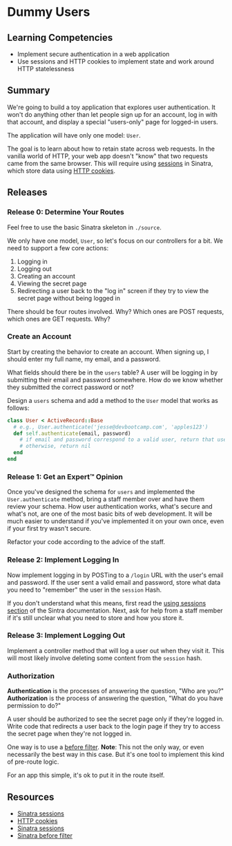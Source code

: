 # Dummy Users

## Learning Competencies

* Implement secure authentication in a web application
* Use sessions and HTTP cookies to implement state and work around HTTP statelessness

## Summary

We're going to build a toy application that explores user authentication.  It
won't do anything other than let people sign up for an account, log in with
that account, and display a special "users-only" page for logged-in users.

The application will have only one model: `User`.

The goal is to learn about how to retain state across web requests.  In the
vanilla world of HTTP, your web app doesn't "know" that two requests came from
the same browser.  This will require using [sessions][] in Sinatra, which store
data using [HTTP cookies][].

## Releases

### Release 0: Determine Your Routes

Feel free to use the basic Sinatra skeleton in `./source`.

We only have one model, `User`, so let's focus on our controllers for a bit.  We need to support a few core actions:

1. Logging in
2. Logging out
3. Creating an account
4. Viewing the secret page
5. Redirecting a user back to the "log in" screen if they try to view the
   secret page without being logged in

There should be four routes involved.  Why?  Which ones are POST requests,
which ones are GET requests.  Why?

### Create an Account

Start by creating the behavior to create an account.  When signing up, I should
enter my full name, my email, and a password.

What fields should there be in the `users` table?  A user will be logging in by
submitting their email and password somewhere.  How do we know whether they
submitted the correct password or not?

Design a `users` schema and add a method to the `User` model that works as
follows:

```ruby
class User < ActiveRecord::Base
  # e.g., User.authenticate('jesse@devbootcamp.com', 'apples123')
  def self.authenticate(email, password)
    # if email and password correspond to a valid user, return that user
    # otherwise, return nil
  end
end
```

### Release 1:  Get an Expert&trade; Opinion

Once you've designed the schema for `users` and implemented the
`User.authenticate` method, bring a staff member over and have them review your
schema.  How user authentication works, what's secure and what's not, are one
of the most basic bits of web development.  It will be much easier to
understand if you've implemented it on your own once, even if your first try
wasn't secure.

Refactor your code according to the advice of the staff.

### Release 2:  Implement Logging In

Now implement logging in by POSTing to a `/login` URL with the user's email and
password.  If the user sent a valid email and password, store what data you
need to "remember" the user in the `session` Hash.

If you don't understand what this means, first read the [using sessions
section][using sessions] of the Sintra documentation.  Next, ask for help from
a staff member if it's still unclear what you need to store and how you store
it.

### Release 3:  Implement Logging Out

Implement a controller method that will log a user out when they visit it.
This will most likely involve deleting some content from the `session` hash.

### Authorization

**Authentication** is the processes of answering the question, "Who are you?"
**Authorization** is the process of answering the question, "What do you have
permission to do?"

A user should be authorized to see the secret page only if they're logged in.
Write code that redirects a user back to the login page if they try to access
the secret page when they're not logged in.

One way is to use a [before filter][].
**Note**: This not the only way, or even necessarily the best way in this case.
But it's one tool to implement this kind of pre-route logic.

For an app this simple, it's ok to put it in the route itself.

## Resources

* [Sinatra sessions][sessions]
* [HTTP cookies][]
* [Sinatra sessions][using sessions]
* [Sinatra before filter][before filter]

[sessions]: http://www.sinatrarb.com/faq.html#sessions
[HTTP cookies]: http://en.wikipedia.org/wiki/HTTP_cookie
[using sessions]: http://www.sinatrarb.com/intro#Using%20Sessions
[before filter]: http://www.sinatrarb.com/intro#Filters
